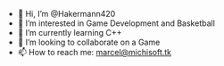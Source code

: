 - 👋 Hi, I’m @Hakermann420
- 👀 I’m interested in Game Development and Basketball
- 🌱 I’m currently learning C++
- 💞️ I’m looking to collaborate on a Game
- 📫 How to reach me: marcel@michisoft.tk



<!---
Hakermann420/Hakermann420 is a ✨ special ✨ repository because its `README.md` (this file) appears on your GitHub profile.
You can click the Preview link to take a look at your changes.
--->
